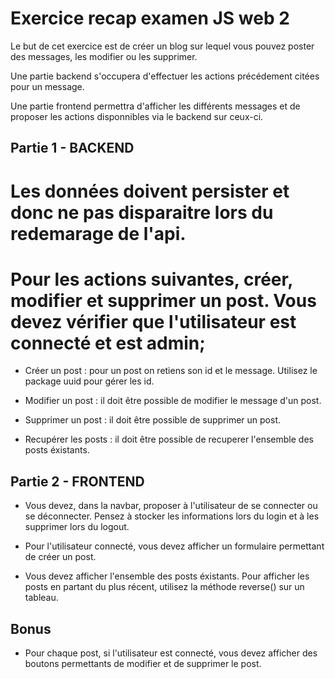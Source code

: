 # Exercice recap examen JS web 2
Le but de cet exercice est de créer un blog sur lequel vous pouvez poster des messages, les modifier ou les supprimer.

Une partie backend s'occupera d'effectuer les actions précédement citées pour un message.

Une partie frontend permettra d'afficher les différents messages et de proposer les actions disponnibles via le backend sur ceux-ci.

## Partie 1 - BACKEND
# Les données doivent persister et donc ne pas disparaitre lors du redemarage de l'api.
# Pour les actions suivantes, créer, modifier et supprimer un post. Vous devez vérifier que l'utilisateur est connecté et est admin;
- Créer un post : pour un post on retiens son id et le message. Utilisez le package uuid pour gérer les id.

- Modifier un post : il doit être possible de modifier le message d'un post.

- Supprimer un post : il doit être possible de supprimer un post.

- Recupérer les posts : il doit être possible de recuperer l'ensemble des posts éxistants.

## Partie 2 - FRONTEND

- Vous devez, dans la navbar, proposer à l'utilisateur de se connecter ou se déconnecter.
  Pensez à stocker les informations lors du login et à les supprimer lors du logout.

- Pour l'utilisateur connecté, vous devez afficher un formulaire permettant de créer un post.

- Vous devez afficher l'ensemble des posts éxistants. Pour afficher les posts en partant du plus récent, utilisez la méthode reverse() sur un tableau.

## Bonus

- Pour chaque post, si l'utilisateur est connecté, vous devez afficher des boutons permettants de modifier et de supprimer le post.